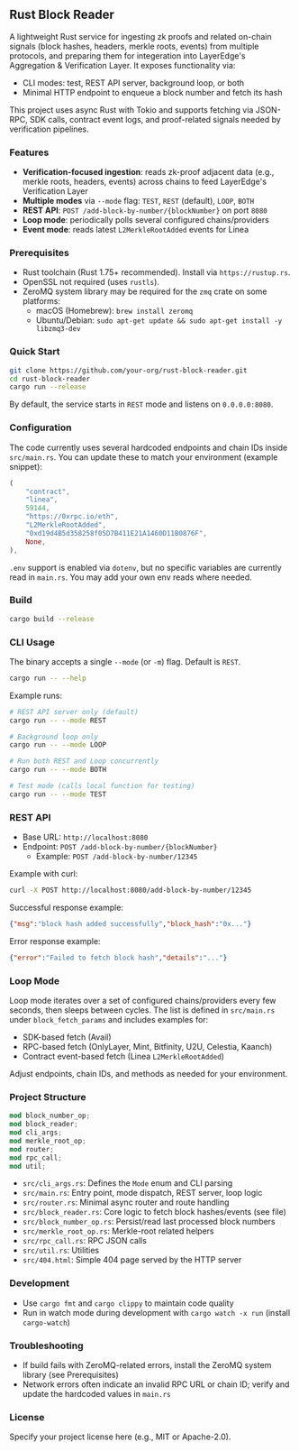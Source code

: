 ## Rust Block Reader

A lightweight Rust service for ingesting zk proofs and related on-chain signals (block hashes, headers, merkle roots, events) from multiple protocols, and preparing them for integeration into LayerEdge's Aggregation & Verification Layer. It exposes functionality via:

- CLI modes: test, REST API server, background loop, or both
- Minimal HTTP endpoint to enqueue a block number and fetch its hash

This project uses async Rust with Tokio and supports fetching via JSON-RPC, SDK calls, contract event logs, and proof-related signals needed by verification pipelines.

### Features
- **Verification-focused ingestion**: reads zk-proof adjacent data (e.g., merkle roots, headers, events) across chains to feed LayerEdge's Verification Layer
- **Multiple modes** via `--mode` flag: `TEST`, `REST` (default), `LOOP`, `BOTH`
- **REST API**: `POST /add-block-by-number/{blockNumber}` on port `8080`
- **Loop mode**: periodically polls several configured chains/providers
- **Event mode**: reads latest `L2MerkleRootAdded` events for Linea

### Prerequisites
- Rust toolchain (Rust 1.75+ recommended). Install via `https://rustup.rs`.
- OpenSSL not required (uses `rustls`).
- ZeroMQ system library may be required for the `zmq` crate on some platforms:
  - macOS (Homebrew): `brew install zeromq`
  - Ubuntu/Debian: `sudo apt-get update && sudo apt-get install -y libzmq3-dev`

### Quick Start
```bash
git clone https://github.com/your-org/rust-block-reader.git
cd rust-block-reader
cargo run --release
```

By default, the service starts in `REST` mode and listens on `0.0.0.0:8080`.

### Configuration
The code currently uses several hardcoded endpoints and chain IDs inside `src/main.rs`. You can update these to match your environment (example snippet):

```rust
(
    "contract",
    "linea",
    59144,
    "https://0xrpc.io/eth",
    "L2MerkleRootAdded",
    "0xd19d4B5d358258f05D7B411E21A1460D11B0876F",
    None,
),
```

`.env` support is enabled via `dotenv`, but no specific variables are currently read in `main.rs`. You may add your own env reads where needed.

### Build
```bash
cargo build --release
```

### CLI Usage
The binary accepts a single `--mode` (or `-m`) flag. Default is `REST`.

```bash
cargo run -- --help
```

Example runs:

```bash
# REST API server only (default)
cargo run -- --mode REST

# Background loop only
cargo run -- --mode LOOP

# Run both REST and Loop concurrently
cargo run -- --mode BOTH

# Test mode (calls local function for testing)
cargo run -- --mode TEST
```

### REST API
- Base URL: `http://localhost:8080`
- Endpoint: `POST /add-block-by-number/{blockNumber}`
  - Example: `POST /add-block-by-number/12345`

Example with curl:

```bash
curl -X POST http://localhost:8080/add-block-by-number/12345
```

Successful response example:

```json
{"msg":"block hash added successfully","block_hash":"0x..."}
```

Error response example:

```json
{"error":"Failed to fetch block hash","details":"..."}
```

### Loop Mode
Loop mode iterates over a set of configured chains/providers every few seconds, then sleeps between cycles. The list is defined in `src/main.rs` under `block_fetch_params` and includes examples for:

- SDK-based fetch (Avail)
- RPC-based fetch (OnlyLayer, Mint, Bitfinity, U2U, Celestia, Kaanch)
- Contract event-based fetch (Linea `L2MerkleRootAdded`)

Adjust endpoints, chain IDs, and methods as needed for your environment.

### Project Structure
```rust
mod block_number_op;
mod block_reader;
mod cli_args;
mod merkle_root_op;
mod router;
mod rpc_call;
mod util;
```

- `src/cli_args.rs`: Defines the `Mode` enum and CLI parsing
- `src/main.rs`: Entry point, mode dispatch, REST server, loop logic
- `src/router.rs`: Minimal async router and route handling
- `src/block_reader.rs`: Core logic to fetch block hashes/events (see file)
- `src/block_number_op.rs`: Persist/read last processed block numbers
- `src/merkle_root_op.rs`: Merkle-root related helpers
- `src/rpc_call.rs`: RPC JSON calls
- `src/util.rs`: Utilities
- `src/404.html`: Simple 404 page served by the HTTP server

### Development
- Use `cargo fmt` and `cargo clippy` to maintain code quality
- Run in watch mode during development with `cargo watch -x run` (install `cargo-watch`)

### Troubleshooting
- If build fails with ZeroMQ-related errors, install the ZeroMQ system library (see Prerequisites)
- Network errors often indicate an invalid RPC URL or chain ID; verify and update the hardcoded values in `main.rs`

### License
Specify your project license here (e.g., MIT or Apache-2.0).